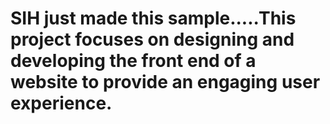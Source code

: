 # SIH just made this sample.....This project focuses on designing and developing the front end of a website to provide an engaging user experience.
